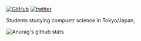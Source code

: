 [![GitHub](https://img.shields.io/github/followers/Hee-San?style=social&label=Follow)](https://github.com/Hee-San)
[![twitter](https://img.shields.io/twitter/follow/hee_san_?style=social&label=Follow)](https://twitter.com/hee_san_)

Students studying compuetr science in Tokyo/Japan,

![Anurag's github stats](https://github-readme-stats-git-master.hee-san.vercel.app/api?username=Hee-San)
